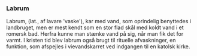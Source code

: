 ### Labrum


Labrum, (lat., af lavare 'vaske'), kar med vand, som oprindelig benyttedes i landbruget, men er mest kendt som en stor flad skål med koldt vand i et romersk bad. Herfra kunne man stænke vand på sig, når man fik det for varmt. I kristen tid blev labrum også brugt til rituelle afvaskninger, en funktion, som afspejles i vievandskarret ved indgangen til en katolsk kirke.